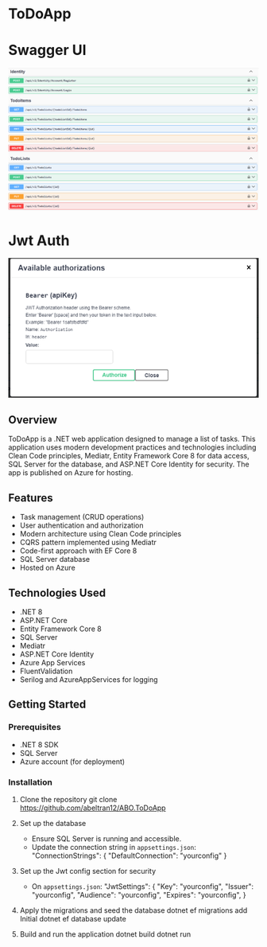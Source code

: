 # ToDoApp

# Swagger UI
![Swagger UI](src/Application/ABO.ToDoApp.DIC/Properties/wwwroot/img/swagger.png)

# Jwt Auth
![JWT UI](src/Application/ABO.ToDoApp.DIC/Properties/wwwroot/img/Identity.png)

## Overview
ToDoApp is a .NET web application designed to manage a list of tasks. This application uses modern development practices and technologies including Clean Code principles, Mediatr, Entity Framework Core 8 for data access, SQL Server for the database, and ASP.NET Core Identity for security. The app is published on Azure for hosting.

## Features
- Task management (CRUD operations)
- User authentication and authorization
- Modern architecture using Clean Code principles
- CQRS pattern implemented using Mediatr
- Code-first approach with EF Core 8
- SQL Server database
- Hosted on Azure

## Technologies Used
- .NET 8
- ASP.NET Core
- Entity Framework Core 8
- SQL Server
- Mediatr
- ASP.NET Core Identity
- Azure App Services
- FluentValidation
- Serilog and AzureAppServices for logging

## Getting Started

### Prerequisites
- .NET 8 SDK
- SQL Server
- Azure account (for deployment)

### Installation

1. Clone the repository
    git clone https://github.com/abeltran12/ABO.ToDoApp

2. Set up the database
    - Ensure SQL Server is running and accessible.
    - Update the connection string in `appsettings.json`:
      "ConnectionStrings": {
        "DefaultConnection": "yourconfig"
      }
3. Set up the Jwt config section for security
     - On `appsettings.json`:
      "JwtSettings": {
        "Key": "yourconfig",
        "Issuer": "yourconfig",
        "Audience": "yourconfig",
        "Expires": "yourconfig",
       }

3. Apply the migrations and seed the database
    dotnet ef migrations add Initial
    dotnet ef database update

4. Build and run the application
    dotnet build
    dotnet run
